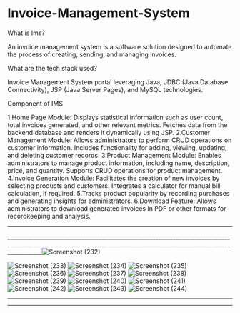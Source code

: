 # Invoice-Management-System

What is Ims?

An invoice management system is a software solution designed to automate the process of creating, sending, and managing invoices.

What are the tech stack used?

Invoice Management System portal leveraging Java, JDBC (Java Database Connectivity), JSP (Java Server Pages), and MySQL technologies.

Component of IMS

1.Home Page Module: Displays statistical information such as user count, total invoices generated, and other relevant metrics. Fetches data from the backend database and renders it dynamically using JSP.
2.Customer Management Module: Allows administrators to perform CRUD operations on customer information. Includes functionality for adding, viewing, updating, and deleting customer records.
3.Product Management Module: Enables administrators to manage product information, including name, description, price, and quantity. Supports CRUD operations for product management.
4.Invoice Generation Module: Facilitates the creation of new invoices by selecting products and customers. Integrates a calculator for manual bill calculation, if required.
5.Tracks product popularity by recording purchases and generating insights for administrators.
6.Download Feature: Allows administrators to download generated invoices in PDF or other formats for recordkeeping and analysis.
_______________________________________________________________________________________________________________________________________________________________________
________________________________________________________________________________________________________________________________________________________________________![Screenshot (232)](https://github.com/Subhomoy21/Invoice-Management-System/assets/104619658/a6b54c2b-02ef-4eb0-8990-676ae0ce9500)

![Screenshot (233)](https://github.com/Subhomoy21/Invoice-Management-System/assets/104619658/e248b439-383a-4d50-9134-9f2b6397bde3)
![Screenshot (234)](https://github.com/Subhomoy21/Invoice-Management-System/assets/104619658/cde6e7fa-bf0a-4aff-9b4d-a0ed19fb9573)
![Screenshot (235)](https://github.com/Subhomoy21/Invoice-Management-System/assets/104619658/ca003089-ba1b-4d4d-bd7a-96136fdd6b20)
![Screenshot (236)](https://github.com/Subhomoy21/Invoice-Management-System/assets/104619658/fc4a39c6-99e7-4a07-aee6-10e7c144050b)
![Screenshot (237)](https://github.com/Subhomoy21/Invoice-Management-System/assets/104619658/2d9d24bd-88d5-4706-a840-e3b697d33726)
![Screenshot (238)](https://github.com/Subhomoy21/Invoice-Management-System/assets/104619658/7a2c4e8a-af4c-4ab7-b17c-b772efa9282b)
![Screenshot (239)](https://github.com/Subhomoy21/Invoice-Management-System/assets/104619658/712b75da-bc60-43b3-a59f-f4e0e3cf5b46)
![Screenshot (240)](https://github.com/Subhomoy21/Invoice-Management-System/assets/104619658/e4b3b476-59ca-41bf-8528-74de36bdf6f4)
![Screenshot (241)](https://github.com/Subhomoy21/Invoice-Management-System/assets/104619658/e87ce4d6-cc61-4f10-8b2f-c65d00b02fd8)
![Screenshot (242)](https://github.com/Subhomoy21/Invoice-Management-System/assets/104619658/37709173-ab76-480b-a0ae-ff79792aca13)
![Screenshot (243)](https://github.com/Subhomoy21/Invoice-Management-System/assets/104619658/f6b7c80e-b49d-45ee-a0df-dcd8fbb6d3f7)
![Screenshot (244)](https://github.com/Subhomoy21/Invoice-Management-System/assets/104619658/dd087d2f-4f1e-477a-9471-7866d80737c5)

_______________________________________________________________________________________________________________________________________________________________________
_______________________________________________________________________________________________________________________________________________________________________
